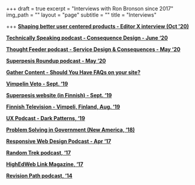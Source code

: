 +++
draft = true
excerpt = "Interviews with Ron Bronson since 2017"
img_path = ""
layout = "page"
subtitle = ""
title = "Interviews"

+++
[**Shaping better user centered products - Editor X interview (Oct '20)**](https://www.editorx.com/shaping-design/article/ron-bronson-interview-consequence-design)

[**Technically Speaking podcast - Consequence Design - June ‘20**](https://www.youtube.com/watch?v=L9hbuPpEFb4)

[**Thought Feeder podcast - Service Design & Consequences - May ‘20**](https://thoughtfeederpod.com/podcast/service-design-and-consequences/)

[**Superpesis Roundup podcast - May ‘20**](https://www.podbean.com/media/share/pb-um53t-d8f64a)

[**Gather Content - Should You Have FAQs on your site?**](https://gathercontent.com/blog/big-question-should-you-have-faqs-on-your-website)

[**Vimpelin Veto - Sept. ‘19**](https://vimpelinveto.fi/uutiset/detail/pesaepallo/3046-ron-bronson-toteutti-veto-haaveensa)

[**Superpesis website (in Finnish) - Sept. ‘19**](https://www.superpesis.fi/uutiset/yhdysvaltalainen-ron-bronson-toteutti-unelmansa-ja-matkusti-suomeen-katsomaan-pesapalloa/)

[**Finnish Television - Vimpeli, Finland, Aug. ‘19**](https://www.youtube.com/watch?v=0sLQu_HUbAM)

[**UX Podcast - Dark Patterns, ‘19**](https://drunkenux.com/podcast/dux41/)

[**Problem Solving in Government (New America, ‘18)**](https://www.newamerica.org/public-interest-technology/reports/problem-solving-government/this-is-everyones-work/)

[**Responsive Web Design Podcast - Apr ‘17**](https://responsivewebdesign.com/podcast/ron-bronson/)

[**Random Trek podcast, ‘17**](https://www.theincomparable.com/randomtrek/145/)

[**HighEdWeb Link Magazine, ‘17**](https://link.highedweb.org/2017/01/six-questions-with-ron-bronson/)

[**Revision Path podcast, ‘14**](http://revisionpath.com/ron-bronson/)